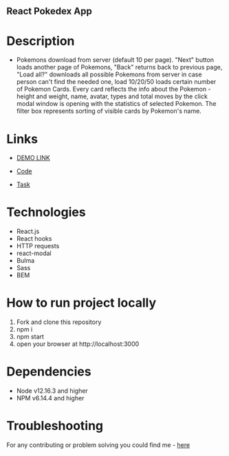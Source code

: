 ## React Pokedex App

# Description
- Pokemons download from server (default 10 per page). "Next" button loads another page of Pokemons, "Back" returns back to previous page, "Load all?" downloads all possible Pokemons from server in case person can't find the needed one, load 10/20/50 loads certain number of Pokemon Cards. Every card reflects the info about the Pokemon - height and weight, name, avatar, types and total moves by the click modal window is opening with the statistics of selected Pokemon. The filter box represents sorting of visible cards by Pokemon's name.

# Links
- [DEMO LINK](https://natalia-ponomarenko.github.io/pokedex-app)

- [Code](https://github.com/natalia-ponomarenko/pokedex-app)

- [Task](https://docs.google.com/document/d/1x-eS75CZdMX_zsu6DqryAue8iIVgTJcp2upB0LKPWdM/edit)

# Technologies
- React.js
- React hooks
- HTTP requests
- react-modal
- Bulma
- Sass
- BEM

# How to run project locally
1. Fork and clone this repository
2. npm i
3. npm start
4. open your browser at http://localhost:3000

# Dependencies
- Node v12.16.3 and higher
- NPM v6.14.4 and higher

# Troubleshooting
For any contributing or problem solving you could find me - [here](https://t.me/ponomarenko_nataliia)
